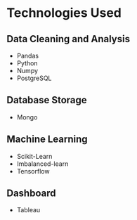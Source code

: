 # Technologies Used
## Data Cleaning and Analysis
 * Pandas
 * Python
 * Numpy 
 * PostgreSQL 
## Database Storage
 * Mongo

## Machine Learning
 * Scikit-Learn 
 * Imbalanced-learn
 * Tensorflow

## Dashboard
 * Tableau
